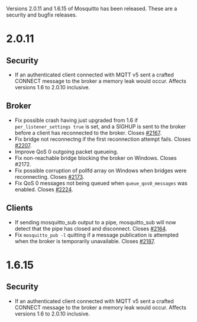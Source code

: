 <!--
.. title: Version 2.0.11 released.
.. slug: version-2-0-11-released
.. date: 2021-06-08 11:54:38 UTC+1
.. tags: Releases
.. category:
.. link:
.. description:
.. type: text
-->

Versions 2.0.11 and 1.6.15 of Mosquitto has been released. These are a security
and bugfix releases.

# 2.0.11

## Security
- If an authenticated client connected with MQTT v5 sent a crafted CONNECT
  message to the broker a memory leak would occur.
  Affects versions 1.6 to 2.0.10 inclusive.

## Broker
- Fix possible crash having just upgraded from 1.6 if `per_listener_settings
  true` is set, and a SIGHUP is sent to the broker before a client has
  reconnected to the broker. Closes [#2167].
- Fix bridge not reconnectng if the first reconnection attempt fails.
  Closes [#2207].
- Improve QoS 0 outgoing packet queueing.
- Fix non-reachable bridge blocking the broker on Windows. Closes #2172.
- Fix possible corruption of pollfd array on Windows when bridges were
  reconnecting. Closes [#2173].
- Fix QoS 0 messages not being queued when `queue_qos0_messages` was enabled.
  Closes [#2224].

## Clients
- If sending mosquitto_sub output to a pipe, mosquitto_sub will now detect
  that the pipe has closed and disconnect. Closes [#2164].
- Fix `mosquitto_pub -l` quitting if a message publication is attempted when
  the broker is temporarily unavailable. Closes [#2187].

# 1.6.15

## Security
- If an authenticated client connected with MQTT v5 sent a crafted CONNECT
  message to the broker a memory leak would occur.
  Affects versions 1.6 to 2.0.10 inclusive.

[#2164]: https://github.com/eclipse/mosquitto/issues/2164
[#2167]: https://github.com/eclipse/mosquitto/issues/2167
[#2172]: https://github.com/eclipse/mosquitto/issues/2172
[#2173]: https://github.com/eclipse/mosquitto/issues/2173
[#2187]: https://github.com/eclipse/mosquitto/issues/2187
[#2207]: https://github.com/eclipse/mosquitto/issues/2207
[#2224]: https://github.com/eclipse/mosquitto/issues/2224
